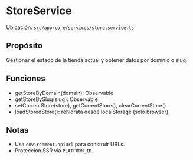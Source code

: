 # StoreService

Ubicación: `src/app/core/services/store.service.ts`

## Propósito
Gestionar el estado de la tienda actual y obtener datos por dominio o slug.

## Funciones
- getStoreByDomain(domain): Observable<Store>
- getStoreBySlug(slug): Observable<Store>
- setCurrentStore(store), getCurrentStore(), clearCurrentStore()
- loadStoredStore(): rehidrata desde localStorage (solo browser)

## Notas
- Usa `environment.apiUrl` para construir URLs.
- Protección SSR via `PLATFORM_ID`.
